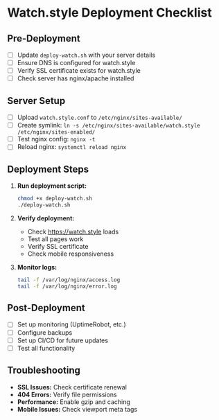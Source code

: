 # Watch.style Deployment Checklist

## Pre-Deployment
- [ ] Update `deploy-watch.sh` with your server details
- [ ] Ensure DNS is configured for watch.style
- [ ] Verify SSL certificate exists for watch.style
- [ ] Check server has nginx/apache installed

## Server Setup
- [ ] Upload `watch.style.conf` to `/etc/nginx/sites-available/`
- [ ] Create symlink: `ln -s /etc/nginx/sites-available/watch.style /etc/nginx/sites-enabled/`
- [ ] Test nginx config: `nginx -t`
- [ ] Reload nginx: `systemctl reload nginx`

## Deployment Steps
1. **Run deployment script:**
   ```bash
   chmod +x deploy-watch.sh
   ./deploy-watch.sh
   ```

2. **Verify deployment:**
   - Check https://watch.style loads
   - Test all pages work
   - Verify SSL certificate
   - Check mobile responsiveness

3. **Monitor logs:**
   ```bash
   tail -f /var/log/nginx/access.log
   tail -f /var/log/nginx/error.log
   ```

## Post-Deployment
- [ ] Set up monitoring (UptimeRobot, etc.)
- [ ] Configure backups
- [ ] Set up CI/CD for future updates
- [ ] Test all functionality

## Troubleshooting
- **SSL Issues:** Check certificate renewal
- **404 Errors:** Verify file permissions
- **Performance:** Enable gzip and caching
- **Mobile Issues:** Check viewport meta tags 